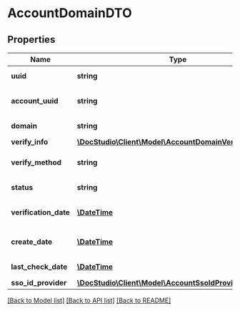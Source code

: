 # AccountDomainDTO

## Properties
Name | Type | Description | Notes
------------ | ------------- | ------------- | -------------
**uuid** | **string** | Domain UUID | [optional] 
**account_uuid** | **string** | Domain account uuid | [optional] 
**domain** | **string** | Domain name | [optional] 
**verify_info** | [**\DocStudio\Client\Model\AccountDomainVerifyInfo**](AccountDomainVerifyInfo.md) |  | [optional] 
**verify_method** | **string** | Domain verification method | [optional] 
**status** | **string** | Domain status | [optional] 
**verification_date** | [**\DateTime**](\DateTime.md) | Domain verification date | [optional] 
**create_date** | [**\DateTime**](\DateTime.md) | Domain creation date | [optional] 
**last_check_date** | [**\DateTime**](\DateTime.md) | Domain last check date | [optional] 
**sso_id_provider** | [**\DocStudio\Client\Model\AccountSsoIdProviderShortDTO**](AccountSsoIdProviderShortDTO.md) |  | [optional] 

[[Back to Model list]](../../README.md#documentation-for-models) [[Back to API list]](../../README.md#documentation-for-api-endpoints) [[Back to README]](../../README.md)


